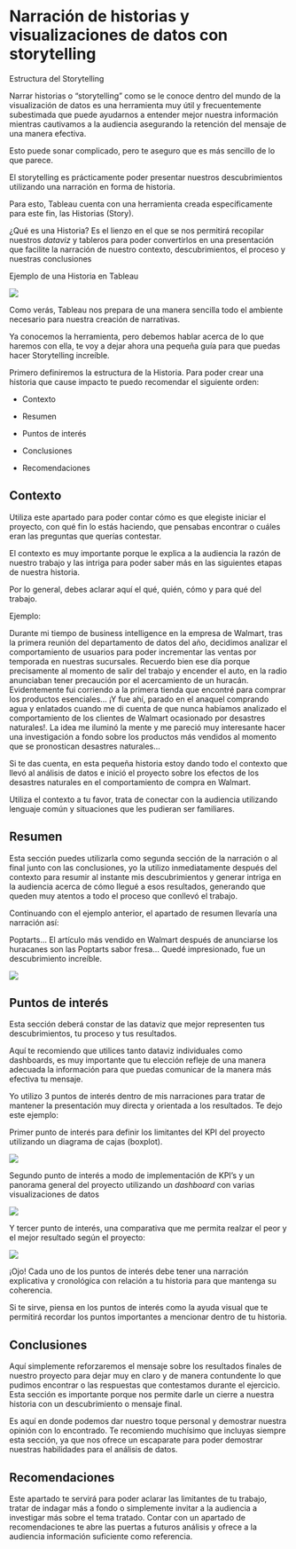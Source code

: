 # Narración de historias y visualizaciones de datos con storytelling

Estructura del Storytelling

Narrar historias o “storytelling” como se le conoce dentro del mundo de la visualización de datos es una herramienta muy útil y frecuentemente subestimada que puede ayudarnos a entender mejor nuestra información mientras cautivamos a la audiencia asegurando la retención del mensaje de una manera efectiva.

Esto puede sonar complicado, pero te aseguro que es más sencillo de lo que parece.

El storytelling es prácticamente poder presentar nuestros descubrimientos utilizando una narración en forma de historia.

Para esto, Tableau cuenta con una herramienta creada específicamente para este fin, las Historias (Story).

¿Qué es una Historia? Es el lienzo en el que se nos permitirá recopilar nuestros _dataviz_ y tableros para poder convertirlos en una presentación que facilite la narración de nuestro contexto, descubrimientos, el proceso y nuestras conclusiones

Ejemplo de una Historia en Tableau

![](https://lh4.googleusercontent.com/Na8um-Y6Zr9Uf477dt2jExgOWJUfdMxxUW9zi9XiR0VATqLYq4XyeFDpZCI6Glbtrmd9g6wFkM1ZsJCmM4Z10A6Ews5AS9uf19DBJVBVOnb8r4QvRzq47GN2K-BlREPQRcNeoxtk)

Como verás, Tableau nos prepara de una manera sencilla todo el ambiente necesario para nuestra creación de narrativas.

Ya conocemos la herramienta, pero debemos hablar acerca de lo que haremos con ella, te voy a dejar ahora una pequeña guía para que puedas hacer Storytelling increíble.

Primero definiremos la estructura de la Historia. Para poder crear una historia que cause impacto te puedo recomendar el siguiente orden:

-   Contexto
    
-   Resumen
    
-   Puntos de interés
    
-   Conclusiones
    
-   Recomendaciones
    

## Contexto

Utiliza este apartado para poder contar cómo es que elegiste iniciar el proyecto, con qué fin lo estás haciendo, que pensabas encontrar o cuáles eran las preguntas que querías contestar.

El contexto es muy importante porque le explica a la audiencia la razón de nuestro trabajo y las intriga para poder saber más en las siguientes etapas de nuestra historia.

Por lo general, debes aclarar aquí el qué, quién, cómo y para qué del trabajo.

Ejemplo:

Durante mi tiempo de business intelligence en la empresa de Walmart, tras la primera reunión del departamento de datos del año, decidimos analizar el comportamiento de usuarios para poder incrementar las ventas por temporada en nuestras sucursales. Recuerdo bien ese día porque precisamente al momento de salir del trabajo y encender el auto, en la radio anunciaban tener precaución por el acercamiento de un huracán. Evidentemente fui corriendo a la primera tienda que encontré para comprar los productos esenciales… ¡Y fue ahí, parado en el anaquel comprando agua y enlatados cuando me di cuenta de que nunca habíamos analizado el comportamiento de los clientes de Walmart ocasionado por desastres naturales!. La idea me iluminó la mente y me pareció muy interesante hacer una investigación a fondo sobre los productos más vendidos al momento que se pronostican desastres naturales…

Si te das cuenta, en esta pequeña historia estoy dando todo el contexto que llevó al análisis de datos e inició el proyecto sobre los efectos de los desastres naturales en el comportamiento de compra en Walmart.

Utiliza el contexto a tu favor, trata de conectar con la audiencia utilizando lenguaje común y situaciones que les pudieran ser familiares.

## Resumen

Esta sección puedes utilizarla como segunda sección de la narración o al final junto con las conclusiones, yo la utilizo inmediatamente después del contexto para resumir al instante mis descubrimientos y generar intriga en la audiencia acerca de cómo llegué a esos resultados, generando que queden muy atentos a todo el proceso que conllevó el trabajo.

Continuando con el ejemplo anterior, el apartado de resumen llevaría una narración así:

Poptarts… El artículo más vendido en Walmart después de anunciarse los huracanes son las Poptarts sabor fresa… Quedé impresionado, fue un descubrimiento increíble.

![](https://lh4.googleusercontent.com/62XVTyZiYgydGvuoQXsiS6Dny2KQWnEcsiw_mTMFbyvvVqQ6NmLoBcfZ1a8whdN-BA9e1_ZjzEwNmkD0P58NTE8SnyGTYri8pCvcvua-agtQkDKEBBBLaAOVJOAbxYPR0eKaDdmG)

## Puntos de interés

Esta sección deberá constar de las dataviz que mejor representen tus descubrimientos, tu proceso y tus resultados.

Aquí te recomiendo que utilices tanto dataviz individuales como dashboards, es muy importante que tu elección refleje de una manera adecuada la información para que puedas comunicar de la manera más efectiva tu mensaje.

Yo utilizo 3 puntos de interés dentro de mis narraciones para tratar de mantener la presentación muy directa y orientada a los resultados. Te dejo este ejemplo:

Primer punto de interés para definir los limitantes del KPI del proyecto utilizando un diagrama de cajas (boxplot).

![](https://lh6.googleusercontent.com/5AE4dujIXS2g-ZVnhXyt94jhTsWWp-0rzDaGvaFCm8Oj81J8Vx_QH4hFGw2m8mfRNC7F2ZpM8FIvVGjKqXL4Ywu03hlMHD1uR7GiOFzeS4GbjOjY1m2NaaD8lQSeFy2-22kydLkS)

Segundo punto de interés a modo de implementación de KPI’s y un panorama general del proyecto utilizando un _dashboard_ con varias visualizaciones de datos

![](https://lh4.googleusercontent.com/oMi6Ex508Y68xly5r4_VqQX3JxbBLI4Pxcv0f6Y2Y86iQp6LaK27wevIRC4JFL5OnLkFUgcERFcQi-_PodLIbOQonF0RpBYjQczz4t0ZBvcJW5M_Hx-whzKNUHzo6h4Hy0Yl4v3N)

Y tercer punto de interés, una comparativa que me permita realzar el peor y el mejor resultado según el proyecto:

![](https://lh5.googleusercontent.com/fkCjBrIkn-k74-EIObYKska_AUwbjdBEowtoZJWGI5WFQvyj1lbvfXJgWvPGIXcRXWnRFVHmie9j7AGvT1_1Sp6al2TlPu-ndhQih0RjCn0LiYE9L5gThM3YfKorsLyywJ3uxUcI)

¡Ojo! Cada uno de los puntos de interés debe tener una narración explicativa y cronológica con relación a tu historia para que mantenga su coherencia.

Si te sirve, piensa en los puntos de interés como la ayuda visual que te permitirá recordar los puntos importantes a mencionar dentro de tu historia.

## Conclusiones

Aquí simplemente reforzaremos el mensaje sobre los resultados finales de nuestro proyecto para dejar muy en claro y de manera contundente lo que pudimos encontrar o las respuestas que contestamos durante el ejercicio. Esta sección es importante porque nos permite darle un cierre a nuestra historia con un descubrimiento o mensaje final.

Es aquí en donde podemos dar nuestro toque personal y demostrar nuestra opinión con lo encontrado. Te recomiendo muchísimo que incluyas siempre esta sección, ya que nos ofrece un escaparate para poder demostrar nuestras habilidades para el análisis de datos.

## Recomendaciones

Este apartado te servirá para poder aclarar las limitantes de tu trabajo, tratar de indagar más a fondo o simplemente invitar a la audiencia a investigar más sobre el tema tratado. Contar con un apartado de recomendaciones te abre las puertas a futuros análisis y ofrece a la audiencia información suficiente como referencia.